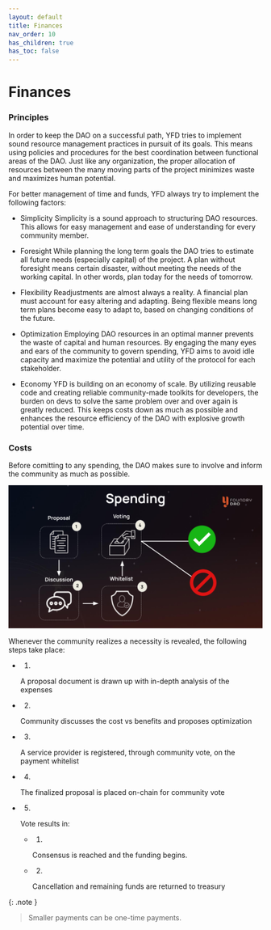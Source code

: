 ```yaml
---
layout: default
title: Finances
nav_order: 10
has_children: true
has_toc: false
---
```


Finances
========

### Principles

In order to keep the DAO on a successful path, YFD tries to implement sound resource management practices in pursuit of its goals. This means using policies and procedures for the best coordination between functional areas of the DAO. Just like any organization, the proper allocation of resources between the many moving parts of the project minimizes waste and maximizes human potential.

For better management of time and funds, YFD always try to implement the following factors:

-   Simplicity Simplicity is a sound approach to structuring DAO resources. This allows for easy management and ease of understanding for every community member.

-   Foresight While planning the long term goals the DAO tries to estimate all future needs (especially capital) of the project. A plan without foresight means certain disaster, without meeting the needs of the working capital. In other words, plan today for the needs of tomorrow.

-   Flexibility Readjustments are almost always a reality. A financial plan must account for easy altering and adapting. Being flexible means long term plans become easy to adapt to, based on changing conditions of the future.

-   Optimization Employing DAO resources in an optimal manner prevents the waste of capital and human resources. By engaging the many eyes and ears of the community to govern spending, YFD aims to avoid idle capacity and maximize the potential and utility of the protocol for each stakeholder.

-   Economy YFD is building on an economy of scale. By utilizing reusable code and creating reliable community-made toolkits for developers, the burden on devs to solve the same problem over and over again is greatly reduced. This keeps costs down as much as possible and enhances the resource efficiency of the DAO with explosive growth potential over time.

### Costs

Before comitting to any spending, the DAO makes sure to involve and inform the community as much as possible.

![](/assets/images/figure/spending.png)

Whenever the community realizes a necessity is revealed, the following steps take place:

-   1.

    A proposal document is drawn up with in-depth analysis of the expenses

-   2.

    Community discusses the cost vs benefits and proposes optimization

-   3.

    A service provider is registered, through community vote, on the payment whitelist

-   4.

    The finalized proposal is placed on-chain for community vote

-   5.

    Vote results in:

    -   1.

        Consensus is reached and the funding begins.

    -   2.

        Cancellation and remaining funds are returned to treasury

{: .note }
> Smaller payments can be one-time payments.